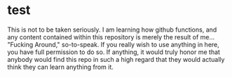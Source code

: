 # test
This is not to be taken seriously.
I am learning how github functions, and any content contained within this repository is merely the result of me... "Fucking Around," so-to-speak.
If you really wish to use anything in here, you have full permission to do so. If anything, it would truly honor me that anybody would find this repo in such a high regard that they would actually think they can learn anything from it.
